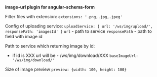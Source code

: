 **image-url plugin for angular-schema-form**
 
 Filter files with extension:
 `extensions: '.png,.jpg,.jpeg'`
 
 Config of uploading service:
``uploadService:
{
     url: '/ws/img/upload/',
     responsePath: 'imagesId'
}`` 
`url` - path to service
`responsePath` - path to field with image id

Path to service which returning image by id:
  * if id is XXX url will be - /ws/img/download/XXX 
``baseImageUrl: '/ws/img/download/'``

Size of image preview
`preview: {width: 100, height: 100}`
